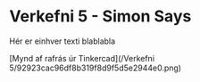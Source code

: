 # Verkefni 5 - Simon Says

Hér er einhver texti blablabla

[Mynd af rafrás úr Tinkercad](/Verkefni 5/92923cac96df8b319f8d9f5d5e2944e0.png)
